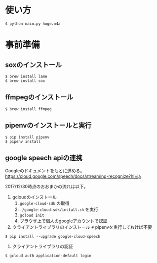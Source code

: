 # 使い方

```
$ python main.py hoge.m4a
```

# 事前準備

## soxのインストール

```
$ brew install lame
$ brew install sox
```

## ffmpegのインストール

```
$ brew install ffmpeg
```

## pipenvのインストールと実行

```
$ pip install pipenv
$ pipenv install
```

## google speech apiの連携

Googleのドキュメントをもとに進める。
https://cloud.google.com/speech/docs/streaming-recognize?hl=ja

2017/12/30時点のおおまかの流れは以下。

1. gcloudのインストール
    1. `google-cloud-sdk` の取得
    1. `./google-cloud-sdk/install.sh` を実行
    1. `gcloud init` 
    1. ブラウザ上で個人のgoogleアカウントで認証
1. クライアントライブラリのインストール ※ pipenvを実行しておけば不要
```
$ pip install --upgrade google-cloud-speech
```
1. クライアントライブラリの認証
```
$ gcloud auth application-default login
```
